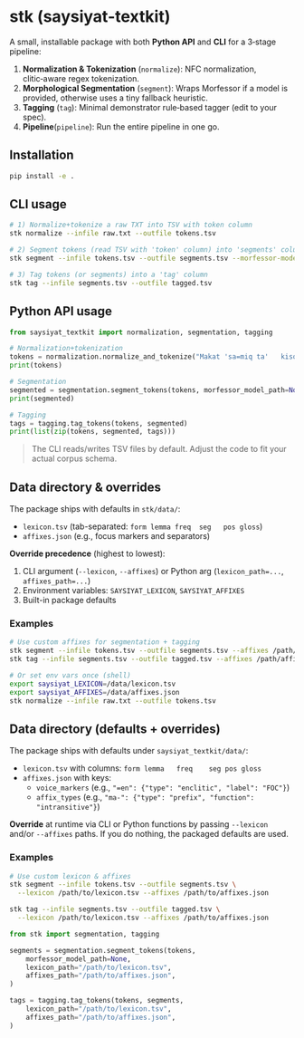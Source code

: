 # stk (saysiyat-textkit)

A small, installable package with both **Python API** and **CLI** for a 3‑stage pipeline:

1. **Normalization & Tokenization** (`normalize`): NFC normalization, clitic‑aware regex tokenization.
2. **Morphological Segmentation** (`segment`): Wraps Morfessor if a model is provided, otherwise uses a tiny fallback heuristic.
3. **Tagging** (`tag`): Minimal demonstrator rule‑based tagger (edit to your spec).
4. **Pipeline**(`pipeline`): Run the entire pipeline in one go.

## Installation

```bash
pip install -e .
```

## CLI usage

```bash
# 1) Normalize+tokenize a raw TXT into TSV with token column
stk normalize --infile raw.txt --outfile tokens.tsv

# 2) Segment tokens (read TSV with 'token' column) into 'segments' column
stk segment --infile tokens.tsv --outfile segments.tsv --morfessor-model path/to/model.bin

# 3) Tag tokens (or segments) into a 'tag' column
stk tag --infile segments.tsv --outfile tagged.tsv
```

## Python API usage

```python
from saysiyat_textkit import normalization, segmentation, tagging

# Normalization+tokenization
tokens = normalization.normalize_and_tokenize("Makat 'sa=miq ta'   kiso.")
print(tokens)

# Segmentation
segmented = segmentation.segment_tokens(tokens, morfessor_model_path=None)  # or a model path
print(segmented)

# Tagging
tags = tagging.tag_tokens(tokens, segmented)
print(list(zip(tokens, segmented, tags)))
```

> The CLI reads/writes TSV files by default. Adjust the code to fit your actual corpus schema.

## Data directory & overrides

The package ships with defaults in `stk/data/`:

- `lexicon.tsv` (tab-separated: `form lemma freq  seg	pos	gloss`)
- `affixes.json` (e.g., focus markers and separators)

**Override precedence** (highest to lowest):

1. CLI argument (`--lexicon`, `--affixes`) or Python arg (`lexicon_path=...`, `affixes_path=...`)
2. Environment variables: `SAYSIYAT_LEXICON`, `SAYSIYAT_AFFIXES`
3. Built-in package defaults

### Examples

```bash
# Use custom affixes for segmentation + tagging
stk segment --infile tokens.tsv --outfile segments.tsv --affixes /path/affixes.json
stk tag --infile segments.tsv --outfile tagged.tsv --affixes /path/affixes.json

# Or set env vars once (shell)
export saysiyat_LEXICON=/data/lexicon.tsv
export saysiyat_AFFIXES=/data/affixes.json
stk normalize --infile raw.txt --outfile tokens.tsv
```

## Data directory (defaults + overrides)

The package ships with defaults under `saysiyat_textkit/data/`:

- `lexicon.tsv` with columns: `form	lemma	freq	seg	pos	gloss`
- `affixes.json` with keys:
  - `voice_markers` (e.g., `"=en": {"type": "enclitic", "label": "FOC"}`)
  - `affix_types` (e.g., `"ma-": {"type": "prefix", "function": "intransitive"}`)

**Override** at runtime via CLI or Python functions by passing `--lexicon` and/or `--affixes` paths.
If you do nothing, the packaged defaults are used.

### Examples

```bash
# Use custom lexicon & affixes
stk segment --infile tokens.tsv --outfile segments.tsv \
  --lexicon /path/to/lexicon.tsv --affixes /path/to/affixes.json

stk tag --infile segments.tsv --outfile tagged.tsv \
  --lexicon /path/to/lexicon.tsv --affixes /path/to/affixes.json
```

```python
from stk import segmentation, tagging

segments = segmentation.segment_tokens(tokens,
    morfessor_model_path=None,
    lexicon_path="/path/to/lexicon.tsv",
    affixes_path="/path/to/affixes.json",
)

tags = tagging.tag_tokens(tokens, segments,
    lexicon_path="/path/to/lexicon.tsv",
    affixes_path="/path/to/affixes.json",
)
```
